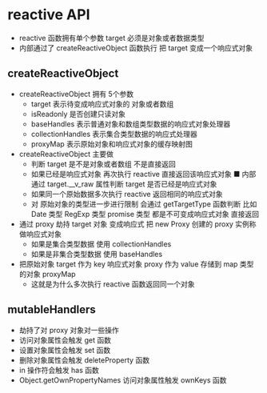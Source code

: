 
# reactive API

* reactive 函数拥有单个参数 target 必须是对象或者数据类型
* 内部通过了 createReactiveObject 函数执行 把 target 变成一个响应式对象

## createReactiveObject

* createReactiveObject 拥有 5个参数
  * target 表示待变成响应式对象的 对象或者数组
  * isReadonly 是否创建只读对象
  * baseHandles 表示普通对象和数组类型数据的响应式对象处理器
  * collectionHandles 表示集合类型数据的响应式处理器
  * proxyMap 表示原始对象和响应式对象的缓存映射图
* createReactiveObject 主要做
  * 判断 target 是不是对象或者数组  不是直接返回
  * 如果已经是响应式对象 再次执行 reactive 直接返回该响应式对象
    ■ 内部通过 target.__v_raw 属性判断 target 是否已经是响应式对象
  * 如果同一个原始数据多次执行 reactive 返回相同的响应式对象
  * 对 原始对象的类型进一步进行限制  会通过 getTargetType 函数判断 比如 Date 类型 RegExp 类型 promise 类型 都是不可变成响应式对象 直接返回
* 通过 proxy 劫持 target 对象 变成响应式  把 new Proxy 创建的 proxy 实例称做响应式对象
  * 如果是集合类型数据 使用 collectionHandles
  * 如果是非集合类型数据 使用 baseHandles
* 把原始对象 target 作为 key 响应式对象 proxy 作为 value 存储到 map 类型的对象 proxyMap
  * 这就是为什么多次执行 reactive 函数返回同一个对象

## mutableHandlers

* 劫持了对 proxy 对象对一些操作
* 访问对象属性会触发 get 函数
* 设置对象属性会触发 set 函数
* 删除对象属性会触发 deleteProperty 函数
* in 操作符会触发 has 函数
* Object.getOwnPropertyNames 访问对象属性触发 ownKeys 函数
